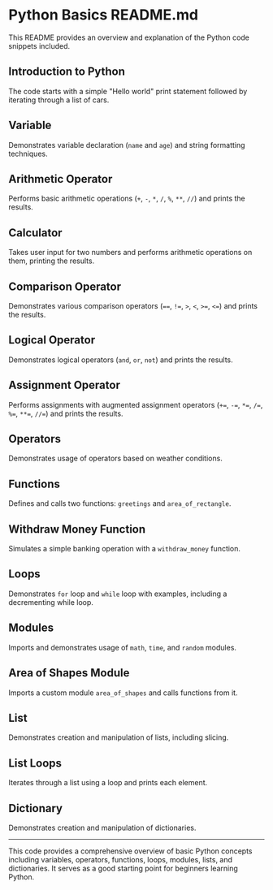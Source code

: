 # Python Basics README.md

This README provides an overview and explanation of the Python code snippets included.

## Introduction to Python

The code starts with a simple "Hello world" print statement followed by iterating through a list of cars.

## Variable

Demonstrates variable declaration (`name` and `age`) and string formatting techniques.

## Arithmetic Operator

Performs basic arithmetic operations (`+`, `-`, `*`, `/`, `%`, `**`, `//`) and prints the results.

## Calculator

Takes user input for two numbers and performs arithmetic operations on them, printing the results.

## Comparison Operator

Demonstrates various comparison operators (`==`, `!=`, `>`, `<`, `>=`, `<=`) and prints the results.

## Logical Operator

Demonstrates logical operators (`and`, `or`, `not`) and prints the results.

## Assignment Operator

Performs assignments with augmented assignment operators (`+=`, `-=`, `*=`, `/=`, `%=`, `**=`, `//=`) and prints the results.

## Operators

Demonstrates usage of operators based on weather conditions.

## Functions

Defines and calls two functions: `greetings` and `area_of_rectangle`.

## Withdraw Money Function

Simulates a simple banking operation with a `withdraw_money` function.

## Loops

Demonstrates `for` loop and `while` loop with examples, including a decrementing while loop.

## Modules

Imports and demonstrates usage of `math`, `time`, and `random` modules.

## Area of Shapes Module

Imports a custom module `area_of_shapes` and calls functions from it.

## List

Demonstrates creation and manipulation of lists, including slicing.

## List Loops

Iterates through a list using a loop and prints each element.

## Dictionary

Demonstrates creation and manipulation of dictionaries.

---

This code provides a comprehensive overview of basic Python concepts including variables, operators, functions, loops, modules, lists, and dictionaries. It serves as a good starting point for beginners learning Python.
